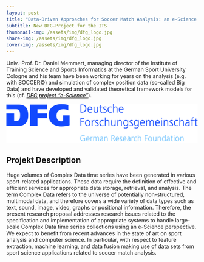 ```yaml
---
layout: post
title: "Data-Driven Approaches for Soccer Match Analysis: an e-Science Perspective"
subtitle: New DFG-Project for the ITS
thumbnail-img: /assets/img/dfg_logo.jpg
share-img: /assets/img/dfg_logo.jpg
cover-img: /assets/img/dfg_logo.jpg
---
```

Univ.-Prof. Dr. Daniel Memmert, managing director of the Institute of Training Science and Sports Informatics at the German Sport University Cologne and his team have been working for years on the analysis (e.g. with SOCCER©) and simulation of complex position data (so-called Big Data) and have developed and validated theoretical framework models for this (cf. <a href="https://gepris.dfg.de/gepris/projekt/432920202?language=en" style="color:black"><i> DFG project “e-Science”</i></a>).

<a href="https://gepris.dfg.de/gepris/projekt/432920202?language=en">
<img src="./assets/img/dfg_logo.jpg">
</a> 
 
<h2>Projekt Description</h2>

Huge volumes of Complex Data time series have been generated in various sport-related applications. These data require the definition of effective and efficient services for appropriate data storage, retrieval, and analysis. The term Complex Data refers to the universe of potentially non-structured, multimodal data, and therefore covers a wide variety of data types such as text, sound, image, video, graphs or positional information. Therefore, the present research proposal addresses research issues related to the specification and implementation of appropriate systems to handle large-scale Complex Data time series collections using an e-Science perspective. We expect to benefit from recent advances in the state of art on sport analysis and computer science. In particular, with respect to feature extraction, machine learning, and data fusion making use of data sets from sport science applications related to soccer match analysis.

















